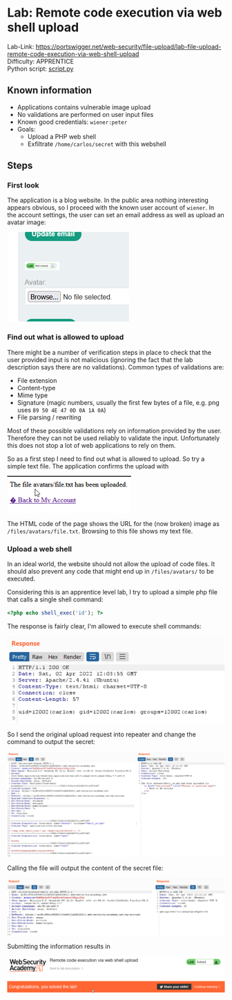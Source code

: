 # Lab: Remote code execution via web shell upload

Lab-Link: <https://portswigger.net/web-security/file-upload/lab-file-upload-remote-code-execution-via-web-shell-upload>  
Difficulty: APPRENTICE  
Python script: [script.py](script.py)  

## Known information

- Applications contains vulnerable image upload
- No validations are performed on user input files
- Known good credentials: `wiener:peter`
- Goals:
  - Upload a PHP web shell
  - Exfiltrate `/home/carlos/secret` with this webshell

## Steps

### First look

The application is a blog website. In the public area nothing interesting appears obvious, so I proceed with the known user account of `wiener`. In the account settings, the user can set an email address as well as upload an avatar image:

![new_avatar](img/new_avatar.png)

### Find out what is allowed to upload

There might be a number of verification steps in place to check that the user provided input is not malicious (ignoring the fact that the lab description says there are no validations). Common types of validations are:

- File extension
- Content-type
- Mime type
- Signature (magic numbers, usually the first few bytes of a file, e.g. png uses `89 50 4E 47 0D 0A 1A 0A`)
- File parsing / rewriting

Most of these possible validations rely on information provided by the user. Therefore they can not be used reliably to validate the input. Unfortunately this does not stop a lot of web applications to rely on them.

So as a first step I need to find out what is allowed to upload. So try a simple text file. The application confirms the upload with

![uploaded_text_file](img/uploaded_text_file.png)

The HTML code of the page shows the URL for the (now broken) image as `/files/avatars/file.txt`. Browsing to this file shows my text file.

### Upload a web shell

In an ideal world, the website should not allow the upload of code files. It should also prevent any code that might end up in `/files/avatars/` to be executed. 

Considering this is an apprentice level lab, I try to upload a simple php file that calls a single shell command:

```php
<?php echo shell_exec('id'); ?>
```

The response is fairly clear, I'm allowed to execute shell commands:

![id_executed](img/id_executed.png)

So I send the original upload request into repeater and change the command to output the secret:

![upload_file_output](img/upload_file_output.png)

Calling the file will output the content of the secret file:

![secret_data](img/secret_data.png)

Submitting the information results in 

![success](img/success.png)
